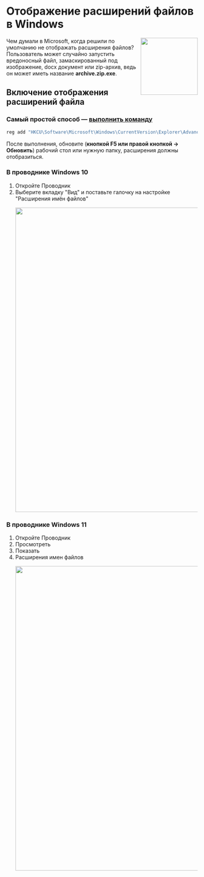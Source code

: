 # Отображение расширений файлов в Windows

<img src="/img/logo/file-ext.png" style="float: right;" width="150px">

Чем думали в Microsoft, когда решили по умолчанию не отображать расширения файлов? Пользователь может случайно запустить вредоносный файл, замаскированный под изображение, docx документ или zip-архив, ведь он может иметь название **archive.zip.exe**.

## Включение отображения расширений файла

### Самый простой способ — [выполнить команду](/windows/run)

```bat
reg add "HKCU\Software\Microsoft\Windows\CurrentVersion\Explorer\Advanced" /v HideFileExt /t REG_DWORD /d 0 /f
```

После выполнения, обновите (**кнопкой F5 или правой кнопкой -> Обновить**) рабочий стол или нужную папку, расширения должны отобразиться.

### В проводнике Windows 10

1.  Откройте Проводник
2.  Выберите вкладку "Вид" и поставьте галочку на настройке "Расширения имён файлов"
    <img src="/img/windows/file-ext/1.png" width="800px" style="margin: 15px auto; display: block;" />

### В проводнике Windows 11

1.  Откройте Проводник
2.  Просмотреть
3.  Показать
4.  Расширения имен файлов
    <img src="/img/windows/file-ext/2.png" width="800px" style="margin: 15px auto; display: block;" />